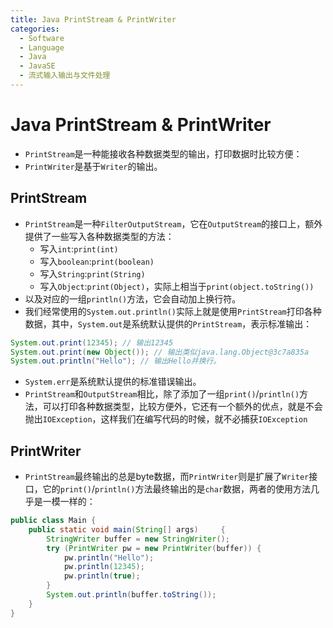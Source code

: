 ```yaml
---
title: Java PrintStream & PrintWriter
categories:
  - Software
  - Language
  - Java
  - JavaSE
  - 流式输入输出与文件处理
---
```

# Java PrintStream & PrintWriter

- `PrintStream`是一种能接收各种数据类型的输出，打印数据时比较方便：
- `PrintWriter`是基于`Writer`的输出。

## PrintStream

- `PrintStream`是一种`FilterOutputStream`，它在`OutputStream`的接口上，额外提供了一些写入各种数据类型的方法：
  - 写入`int`:`print(int)`
  - 写入`boolean`:`print(boolean)`
  - 写入`String`:`print(String)`
  - 写入`Object`:`print(Object)`，实际上相当于`print(object.toString())`
- 以及对应的一组`println()`方法，它会自动加上换行符。
- 我们经常使用的`System.out.println()`实际上就是使用`PrintStream`打印各种数据，其中，`System.out`是系统默认提供的`PrintStream`，表示标准输出：

```java
System.out.print(12345); // 输出12345
System.out.print(new Object()); // 输出类似java.lang.Object@3c7a835a
System.out.println("Hello"); // 输出Hello并换行。
```

- `System.err`是系统默认提供的标准错误输出。
- `PrintStream`和`OutputStream`相比，除了添加了一组`print()`/`println()`方法，可以打印各种数据类型，比较方便外，它还有一个额外的优点，就是不会抛出`IOException`，这样我们在编写代码的时候，就不必捕获`IOException`

## PrintWriter

- `PrintStream`最终输出的总是byte数据，而`PrintWriter`则是扩展了`Writer`接口，它的`print()`/`println()`方法最终输出的是`char`数据，两者的使用方法几乎是一模一样的：

```java
public class Main {
    public static void main(String[] args)     {
        StringWriter buffer = new StringWriter();
        try (PrintWriter pw = new PrintWriter(buffer)) {
            pw.println("Hello");
            pw.println(12345);
            pw.println(true);
        }
        System.out.println(buffer.toString());
    }
}
```